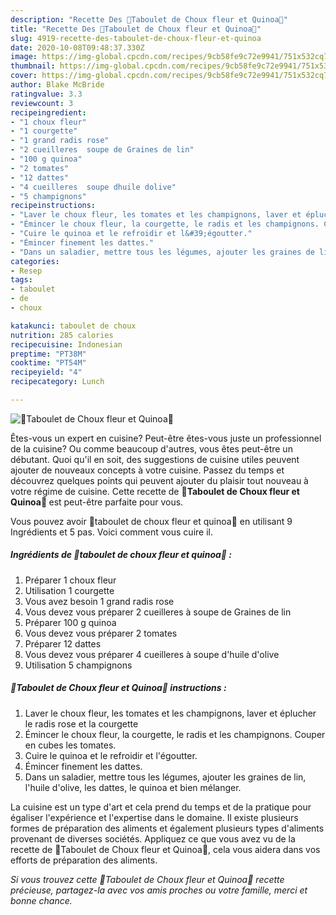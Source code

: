 ```yaml
---
description: "Recette Des 🌿Taboulet de Choux fleur et Quinoa🌿"
title: "Recette Des 🌿Taboulet de Choux fleur et Quinoa🌿"
slug: 4919-recette-des-taboulet-de-choux-fleur-et-quinoa
date: 2020-10-08T09:48:37.330Z
image: https://img-global.cpcdn.com/recipes/9cb58fe9c72e9941/751x532cq70/🌿taboulet-de-choux-fleur-et-quinoa🌿-photo-principale-de-la-recette.jpg
thumbnail: https://img-global.cpcdn.com/recipes/9cb58fe9c72e9941/751x532cq70/🌿taboulet-de-choux-fleur-et-quinoa🌿-photo-principale-de-la-recette.jpg
cover: https://img-global.cpcdn.com/recipes/9cb58fe9c72e9941/751x532cq70/🌿taboulet-de-choux-fleur-et-quinoa🌿-photo-principale-de-la-recette.jpg
author: Blake McBride
ratingvalue: 3.3
reviewcount: 3
recipeingredient:
- "1 choux fleur"
- "1 courgette"
- "1 grand radis rose"
- "2 cueilleres  soupe de Graines de lin"
- "100 g quinoa"
- "2 tomates"
- "12 dattes"
- "4 cueilleres  soupe dhuile dolive"
- "5 champignons"
recipeinstructions:
- "Laver le choux fleur, les tomates et les champignons, laver et éplucher le radis rose et la courgette"
- "Émincer le choux fleur, la courgette, le radis et les champignons. Couper en cubes les tomates."
- "Cuire le quinoa et le refroidir et l&#39;égoutter."
- "Émincer finement les dattes."
- "Dans un saladier, mettre tous les légumes, ajouter les graines de lin, l&#39;huile d&#39;olive, les dattes, le quinoa et bien mélanger."
categories:
- Resep
tags:
- taboulet
- de
- choux

katakunci: taboulet de choux 
nutrition: 285 calories
recipecuisine: Indonesian
preptime: "PT38M"
cooktime: "PT54M"
recipeyield: "4"
recipecategory: Lunch

---
```



![🌿Taboulet de Choux fleur et Quinoa🌿](https://img-global.cpcdn.com/recipes/9cb58fe9c72e9941/751x532cq70/🌿taboulet-de-choux-fleur-et-quinoa🌿-photo-principale-de-la-recette.jpg)

Êtes-vous un expert en cuisine? Peut-être êtes-vous juste un professionnel de la cuisine? Ou comme beaucoup d'autres, vous êtes peut-être un débutant. Quoi qu'il en soit, des suggestions de cuisine utiles peuvent ajouter de nouveaux concepts à votre cuisine. Passez du temps et découvrez quelques points qui peuvent ajouter du plaisir tout nouveau à votre régime de cuisine. Cette recette de <strong> 🌿Taboulet de Choux fleur et Quinoa🌿 </strong> est peut-être parfaite pour vous.

<!--inarticleads1-->

Vous pouvez avoir 🌿taboulet de choux fleur et quinoa🌿 en utilisant 9 Ingrédients et 5 pas. Voici comment vous cuire il.

##### Ingrédients de 🌿taboulet de choux fleur et quinoa🌿 :

1. Préparer 1 choux fleur
1. Utilisation 1 courgette
1. Vous avez besoin 1 grand radis rose
1. Vous devez vous préparer 2 cueilleres à soupe de Graines de lin
1. Préparer 100 g quinoa
1. Vous devez vous préparer 2 tomates
1. Préparer 12 dattes
1. Vous devez vous préparer 4 cueilleres à soupe d&#39;huile d&#39;olive
1. Utilisation 5 champignons




<!--inarticleads2-->

##### 🌿Taboulet de Choux fleur et Quinoa🌿 instructions :

1. Laver le choux fleur, les tomates et les champignons, laver et éplucher le radis rose et la courgette
1. Émincer le choux fleur, la courgette, le radis et les champignons. Couper en cubes les tomates.
1. Cuire le quinoa et le refroidir et l&#39;égoutter.
1. Émincer finement les dattes.
1. Dans un saladier, mettre tous les légumes, ajouter les graines de lin, l&#39;huile d&#39;olive, les dattes, le quinoa et bien mélanger.




<!--inarticleads1-->

<p>
La cuisine est un type d'art et cela prend du temps et de la pratique pour égaliser l'expérience et l'expertise dans le domaine. Il existe plusieurs formes de préparation des aliments et également plusieurs types d'aliments provenant de diverses sociétés. Appliquez ce que vous avez vu de la recette de 🌿Taboulet de Choux fleur et Quinoa🌿, cela vous aidera dans vos efforts de préparation des aliments.
</p>

<p>
<i>Si vous trouvez cette 🌿Taboulet de Choux fleur et Quinoa🌿 recette précieuse, partagez-la avec vos amis proches ou votre famille, merci et bonne chance.</i>
</p>
